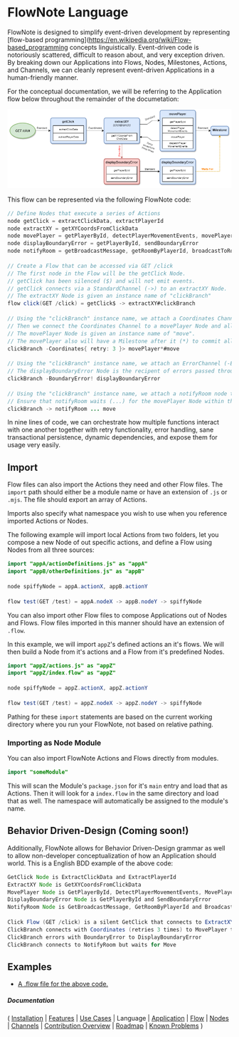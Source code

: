 # FlowNote Language

FlowNote is designed to simplify event-driven development by representing [flow-based programming](https://en.wikipedia.org/wiki/Flow-based_programming concepts linguistically.  Event-driven code is notoriously scattered, difficult to reason about, and very exception driven.  By breaking down our Applications into Flows, Nodes, Milestones, Actions, and Channels, we can cleanly represent event-driven Applications in a human-friendly manner.

For the conceptual documentation, we will be referring to the Application flow below throughout the remainder of the documetation:

![Flow](images/Flow.png)

This flow can be represented via the following FlowNote code:

```java
// Define Nodes that execute a series of Actions
node getClick = extractClickData, extractPlayerId
node extractXY = getXYCoordsFromClickData
node movePlayer = getPlayerById, detectPlayerMovementEvents, movePlayer, dispatchPlayerMovementEvents
node displayBoundaryError = getPlayerById, sendBoundaryError
node notifyRoom = getBroadcastMessage, getRoomByPlayerId, broadcastToRoom

// Create a Flow that can be accessed via GET /click
// The first node in the Flow will be the getClick Node.
// getClick has been silenced ($) and will not emit events.
// getClick connects via a StandardChannel (->) to an extractXY Node.
// The extractXY Node is given an instance name of "clickBranch"
flow click(GET /click) = getClick$ -> extractXY#clickBranch

// Using the "clickBranch" instance name, we attach a Coordinates Channel and its options (-Coordinates{ ... }>) to the extractXY Node within the click Flow.
// Then we connect the Coordinates Channel to a movePlayer Node and allow the Channel to retry exceptions from movePlayer three times.
// The movePlayer Node is given an instance name of "move".
// The movePlayer also will have a Milestone after it (*) to commit all accumulated Actions.
clickBranch -Coordinates{ retry: 3 }> movePlayer*#move

// Using the "clickBranch" instance name, we attach an ErrorChannel (-ErrorChannel!) to the extractXY Node within the click Flow that accepts BoundaryErrors.
// The displayBoundaryError Node is the recipent of errors passed through the BoundaryError channel.
clickBranch -BoundaryError! displayBoundaryError

// Using the "clickBranch" instance name, we attach a notifyRoom node to the extractXY in the click Flow via a StandardChannel. (->)
// Ensure that notifyRoom waits (...) for the movePlayer Node within the click Flow to complete before performing its actions.
clickBranch -> notifyRoom ... move

```

In nine lines of code, we can orchestrate how multiple functions interact with one another together with retry functionality, error handling, sane transactional persistence, dynamic dependencies, and expose them for usage very easily.

## Import 

Flow files can also import the Actions they need and other Flow files.  The `import` path should either be a module name or have an extension of `.js` or `.mjs`.  The file should export an array of Actions.  

Imports also specify what namespace you wish to use when you reference imported Actions or Nodes.

The following example will import local Actions from two folders, let you compose a new Node of out specific actions, and define a Flow using Nodes from all three sources:

```java
import "appA/actionDefinitions.js" as "appA"
import "appB/otherDefinitions.js" as "appB"

node spiffyNode = appA.actionX, appB.actionY

flow test(GET /test) = appA.nodeX -> appB.nodeY -> spiffyNode
```

You can also import other Flow files to compose Applications out of Nodes and Flows.  Flow files imported in this manner should have an extension of `.flow`.

In this example, we will import `appZ`'s defined actions an it's flows.  We will then build a Node from it's actions and a Flow from it's predefined Nodes.

```java
import "appZ/actions.js" as "appZ"
import "appZ/index.flow" as "appZ"

node spiffyNode = appZ.actionX, appZ.actionY

flow test(GET /test) = appZ.nodeX -> appZ.nodeY -> spiffyNode
```

Pathing for these `import` statements are based on the current working directory where you run your FlowNote, not based on relative pathing.

### Importing as Node Module

You can also import FlowNote Actions and Flows directly from modules.

```java
import "someModule"
```

This will scan the Module's `package.json` for it's `main` entry and load that as Actions.  Then it will look for a `index.flow` in the same directory and load that as well.  The namespace will automatically be assigned to the module's name.

## Behavior Driven-Design (Coming soon!)

Additionally, FlowNote allows for Behavior Driven-Design grammar as well to allow non-developer conceptualization of how an Application should world. This is a English BDD example of the above code:

```java
GetClick Node is ExtractClickData and ExtractPlayerId
ExtractXY Node is GetXYCoordsFromClickData
MovePlayer Node is GetPlayerById, DetectPlayerMovementEvents, MovePlayer and DispatchPlayerMovementEvents
DisplayBoundaryError Node is GetPlayerById and SendBoundaryError
NotifyRoom Node is GetBroadcastMessage, GetRoomByPlayerId and BroadcastToRoom

Click Flow (GET /click) is a silent GetClick that connects to ExtractXY (as ClickBranch)
ClickBranch connects with Coordinates (retries 3 times) to MovePlayer then commits (as Move)
ClickBranch errors with BoundaryError to DisplayBoundaryError
ClickBranch connects to NotifyRoom but waits for Move
```

## Examples

* [A .flow file for the above code.](https://github.com/Emblem21-OpenSource/flownote/blob/master/compiler/test.flow)

##### Documentation

( 
[Installation](01-installation.md) | 
[Features](02-features.md) | 
[Use Cases](03-use-cases.md) | 
Language | 
[Application](05-application.md) | 
[Flow](06-flow.md) | 
[Nodes](07-nodes.md) | 
[Channels](08-channels.md) | 
[Contribution Overview](09-contribution.md) | 
[Roadmap](10-roadmap.md) | 
[Known Problems](11-known-problems.md)
)
